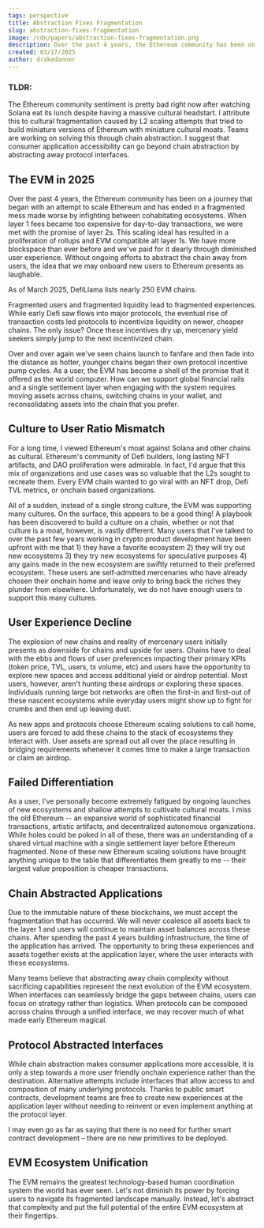```yaml
---
tags: perspective
title: Abstraction Fixes Fragmentation
slug: abstraction-fixes-fragmentation
image: /cdn/papers/abstraction-fixes-fragmentation.png
description: Over the past 4 years, the Ethereum community has been on a journey that began with an attempt to scale Ethereum and has ended in a fragmented mess.
created: 03/17/2025
author: drakedanner
---
```


### TLDR:
The Ethereum community sentiment is pretty bad right now after watching Solana eat its lunch despite having a massive cultural headstart. I attribute this to cultural fragmentation caused by L2 scaling attempts that tried to build miniature versions of Ethereum with miniature cultural moats. Teams are working on solving this through chain abstraction. I suggest that consumer application accessibility can go beyond chain abstraction by abstracting away protocol interfaces. 

## The EVM in 2025

Over the past 4 years, the Ethereum community has been on a journey that began with an attempt to scale Ethereum and has ended in a fragmented mess made worse by infighting between cohabitating ecosystems. When layer 1 fees became too expensive for day-to-day transactions, we were met with the promise of layer 2s. This scaling ideal has resulted in a proliferation of rollups and EVM compatible alt layer 1s. We have more blockspace than ever before and we've paid for it dearly through diminished user experience. Without ongoing efforts to abstract the chain away from users, the idea that we may onboard new users to Ethereum presents as laughable.


As of March 2025, DefiLlama lists nearly 250 EVM chains.

Fragmented users and fragmented liquidity lead to fragmented experiences. While early Defi saw flows into major protocols, the eventual rise of transaction costs led protocols to incentivize liquidity on newer, cheaper chains. The only issue? Once these incentives dry up, mercenary yield seekers simply jump to the next incentivized chain.

Over and over again we've seen chains launch to fanfare and then fade into the distance as hotter, younger chains began their own protocol incentive pump cycles. As a user, the EVM has become a shell of the promise that it offered as the world computer. How can we support global financial rails and a single settlement layer when engaging with the system requires moving assets across chains, switching chains in your wallet, and reconsolidating assets into the chain that you prefer.

## Culture to User Ratio Mismatch

For a long time, I viewed Ethereum's moat against Solana and other chains as cultural. Ethereum's community of Defi builders, long lasting NFT artifacts, and DAO proliferation were admirable. In fact, I'd argue that this mix of organizations and use cases was so valuable that the L2s sought to recreate them. Every EVM chain wanted to go viral with an NFT drop, Defi TVL metrics, or onchain based organizations.

All of a sudden, instead of a single strong culture, the EVM was supporting many cultures. On the surface, this appears to be a good thing! A playbook has been discovered to build a culture on a chain, whether or not that culture is a moat, however, is vastly different. Many users that I've talked to over the past few years working in crypto product development have been upfront with me that 1) they have a favorite ecosystem 2) they will try out new ecosystems 3) they try new ecosystems for speculative purposes 4) any gains made in the new ecosystem are swiftly returned to their preferred ecosystem. These users are self-admitted mercenaries who have already chosen their onchain home and leave only to bring back the riches they plunder from elsewhere. Unfortunately, we do not have enough users to support this many cultures.

## User Experience Decline

The explosion of new chains and reality of mercenary users initially presents as downside for chains and upside for users. Chains have to deal with the ebbs and flows of user preferences impacting their primary KPIs (token price, TVL, users, tx volume, etc) and users have the opportunity to explore new spaces and access additional yield or airdrop potential. Most users, however, aren't hunting these airdrops or exploring these spaces. Individuals running large bot networks are often the first-in and first-out of these nascent ecosystems while everyday users might show up to fight for crumbs and then end up leaving dust.

As new apps and protocols choose Ethereum scaling solutions to call home, users are forced to add these chains to the stack of ecosystems they interact with. User assets are spread out all over the place resulting in bridging requirements whenever it comes time to make a large transaction or claim an airdrop.

## Failed Differentiation

As a user, I've personally become extremely fatigued by ongoing launches of new ecosystems and shallow attempts to cultivate cultural moats. I miss the old Ethereum -- an expansive world of sophisticated financial transactions, artistic artifacts, and decentralized autonomous organizations. While holes could be poked in all of these, there was an understanding of a shared virtual machine with a single settlement layer before Ethereum fragmented. None of these new Ethereum scaling solutions have brought anything unique to the table that differentiates them greatly to me -- their largest value proposition is cheaper transactions.

## Chain Abstracted Applications

Due to the immutable nature of these blockchains, we must accept the fragmentation that has occurred. We will never coalesce all assets back to the layer 1 and users will continue to maintain asset balances across these chains. After spending the past 4 years building infrastructure, the time of the application has arrived. The opportunity to bring these experiences and assets together exists at the application layer, where the user interacts with these ecosystems.

Many teams believe that abstracting away chain complexity without sacrificing capabilities represent the next evolution of the EVM ecosystem. When interfaces can seamlessly bridge the gaps between chains, users can focus on strategy rather than logistics. When protocols can be composed across chains through a unified interface, we may recover much of what made early Ethereum magical.

## Protocol Abstracted Interfaces

While chain abstraction makes consumer applications more accessible, it is only a step towards a more user friendly onchain experience rather than the destination. Alternative attempts include interfaces that allow access to and composition of many underlying protocols. Thanks to public smart contracts, development teams are free to create new experiences at the application layer without needing to reinvent or even implement anything at the protocol layer. 

I may even go as far as saying that there is no need for further smart contract development – there are no new primitives to be deployed.

## EVM Ecosystem Unification

The EVM remains the greatest technology-based human coordination system the world has ever seen. Let's not diminish its power by forcing users to navigate its fragmented landscape manually. Instead, let's abstract that complexity and put the full potential of the entire EVM ecosystem at their fingertips.